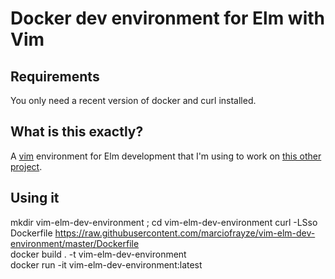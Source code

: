 # Docker dev environment for Elm with Vim

## Requirements
You only need a recent version of docker and curl installed.

## What is this exactly?
A [vim](https://www.vim.org/) environment for Elm development that I'm using to work on [this other project](https://github.com/marciofrayze/meeting-price-counter-elm).

## Using it
mkdir vim-elm-dev-environment ; cd vim-elm-dev-environment
curl -LSso Dockerfile https://raw.githubusercontent.com/marciofrayze/vim-elm-dev-environment/master/Dockerfile  
docker build . -t vim-elm-dev-environment  
docker run -it vim-elm-dev-environment:latest  
